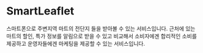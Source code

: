 # SmartLeaflet

스마트폰으로 주변지역 마트의 전단지 들을 받아볼 수 있는 서비스입니다. 근처에 있는 마트의 할인, 특가 정보를 알림으로 받을 수 있고 비교해서 소비자에겐 합리적인 소비를 제공하고 운영자들에겐 마케팅을 제공할 수 있는 서비스입니다.

